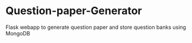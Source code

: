 # Question-paper-Generator
Flask webapp to generate question paper and store question banks using MongoDB
